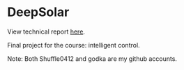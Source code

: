 # DeepSolar

View technical report [here](https://github.com/godka/DeepSolar/blob/master/DeepSolar.pdf).

Final project for the course: intelligent control.

Note: Both Shuffle0412 and godka are my github accounts.
